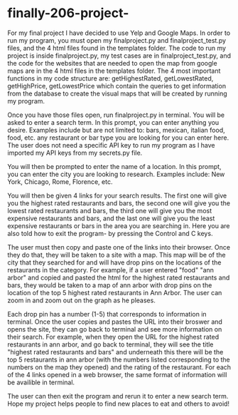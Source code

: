 # finally-206-project-
For my final project I have decided to use Yelp and Google Maps. In order to run my program, you must open my finalproject.py and finalproject_test.py files, and the 4 html files found in the templates folder. The code to run my project is inside finalproject.py, my test cases are in finalproject_test.py, and the code for the websites that are needed to open the map from google maps are in the 4 html files in the templates folder. The 4 most important functions in my code structure are: getHighestRated, getLowestRated, getHighPrice, getLowestPrice which contain the queries to get information from the database to create the visual maps that will be created by running my program. 

Once you have those files open, run finalproject.py in terminal. You will be asked to enter a search term. In this prompt, you can enter anything you desire. Examples include but are not limited to: bars, mexican, italian food, food, etc. any restaurant or bar type you are looking for you can enter here. The user does not need a specific API key to run my program as I have imported my API keys from my secrets.py file. 

You will then be prompted to enter the name of a location. In this prompt, you can enter the city you are looking to research. Examples include: New York, Chicago, Rome, Florence, etc. 

You will then be given 4 links for your search results. The first one will give you the highest rated restaurants and bars, the second one will give you the lowest rated restaurants and bars, the third one will give you the most expensive restaurants and bars, and the last one will give you the least expensive restaurants or bars in the area you are searching in. Here you are also told how to exit the program- by pressing the Control and C keys.

The user must then copy and paste one of the links into their browser. Once they do that, they will be taken to a site with a map. This map will be of the city that they searched for and will have drop pins on the locations of the restaurants in the category. For example, if a user entered "food" "ann arbor" and copied and pasted the html for the highest rated restaurants and bars, they would be taken to a map of ann arbor with drop pins on the location of the top 5 highest rated restaurants in Ann Arbor. The user can zoom in and zoom out on the graph as he pleases.

Each drop pin has a number (1-5) that corresponds to information in terminal. Once the user copies and pastes the URL into their broswer and opens the site, they can go back to terminal and see more information on their search. For example, when they open the URL for the highest rated restaurants in ann arbor, and go back to terminal, they will see the title "highest rated restaurants and bars" and underneath this there will be the top 5 restaurants in ann arbor (with the numbers listed corresponding to the numbers on the map they opened) and the rating of the restaurant. For each of the 4 links opened in a web browser, the same format of information will be availible in terminal. 

The user can then exit the program and rerun it to enter a new search term.
Hope my project helps people to find new places to eat and others to avoid! 
